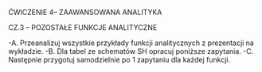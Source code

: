 ĆWICZENIE 4– ZAAWANSOWANA ANALITYKA

CZ.3 – POZOSTAŁE FUNKCJE ANALITYCZNE

-A. Przeanalizuj wszystkie przykłady funkcji analitycznych z prezentacji na wykładzie.
-B. Dla tabel ze schematów SH opracuj poniższe zapytania.
-C. Następnie przygotuj samodzielnie po 1 zapytaniu dla każdej funkcji.
